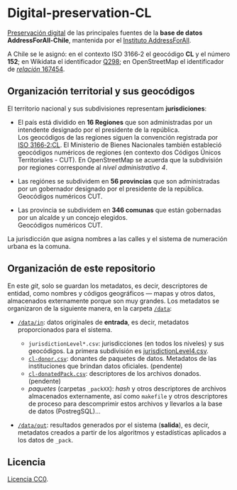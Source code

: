 # Digital-preservation-CL
[Preservación digital](https://en.wikipedia.org/wiki/Digital_preservation) de las principales fuentes de la **base de datos AddressForAll-Chile**, mantenida por el [Instituto AddressForAll](http://addressforall.org/).

A Chile se le asignó: en el contexto ISO&nbsp;3166&#8209;2 el geocódigo **CL** y el número **152**; en Wikidata el identificador [Q298](http://wikidata.org/entity/Q298); en OpenStreetMap el identificador de [*relación* 167454](http://osm.org/relation/167454).

## Organización territorial y sus geocódigos
El territorio nacional y sus subdivisiones representam **jurisdiciones**:

* El país está dividido en **16 Regiones** que son administradas por un intendente designado por el presidente de la república.<br/>Los geocódigos de las regiones siguen la convención registrada por [ISO&nbsp;3166&#8209;2:CL](https://en.wikipedia.org/wiki/ISO_3166-2:CL). El Ministerio de Bienes Nacionales
 también estableció geocódigos numéricos de regiones (en contexto dos Códigos Únicos Territoriales - CUT). En OpenStreetMap se acuerda que la subdivisión por regiones corresponde al *nivel administrativo 4*.

* Las regiónes se subdividem en **56 provincias** que son administradas por un gobernador designado por el presidente de la república.<br/>Geocódigos numéricos CUT.

* Las provincia se subdividem en **346 comunas** que están gobernadas por un alcalde y un concejo elegidos. <br/>Geocódigos numéricos CUT.

La jurisdicción que asigna nombres a las calles y el sistema de numeración urbana es la comuna.

## Organización de este repositorio

En este *git*, solo se guardan los metadatos, es decir, descriptores de entidad, como nombres y códigos geográficos &mdash; mapas y otros datos, almacenados externamente porque son muy grandes. Los metadatos se organizaron de la siguiente manera, en la carpeta [`/data`](./data):

* [`/data/in`](./data/in): datos originales de **entrada**, es decir, metadatos proporcionados para el sistema.
   * `jurisdictionLevel*.csv`:  jurisdicciones (en todos los niveles) y sus geocódigos. La primera subdivisión es [jurisdictionLevel4.csv](./data/in/jurisdictionLevel4.csv).
   * [`cl-donor.csv`](./data/in/cl-donor.csv): donantes de paquetes de datos. Metadatos de las instituciones que brindan datos oficiales. (pendente)
   * [`cl-donatedPack.csv`](./data/in/cl-donatedPack.csv): descriptores de los archivos donados. (pendente)
   * *paquetes* (carpetas `_packXX`): *hash*  y otros descriptores de archivos almacenados externamente, así como `makefile` y otros descriptores de proceso para descomprimir estos archivos y llevarlos a la base de datos (PostregSQL)... 

* [`/data/out`](./data/out): resultados generados por el sistema (**salida**), es decir, metadatos creados a partir de los algoritmos y estadísticas aplicados a los datos de `_pack`.

## Licencia
[Licencia CC0](https://creativecommons.org/publicdomain/zero/1.0/deed.es).
